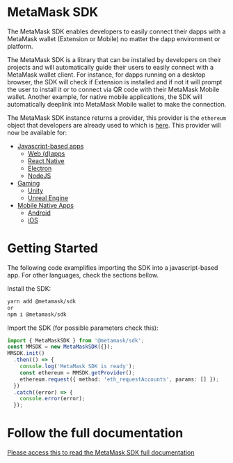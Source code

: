 # MetaMask SDK

The MetaMask SDK enables developers to easily connect their dapps with a MetaMask wallet (Extension or Mobile) no matter the dapp environment or platform.

The MetaMask SDK is a library that can be installed by developers on their projects and will automatically guide their users to easily connect with a MetaMask wallet client. For instance, for dapps running on a desktop browser, the SDK will check if Extension is installed and if not it will prompt the user to install it or to connect via QR code with their MetaMask Mobile wallet. Another example, for native mobile applications, the SDK will automatically deeplink into MetaMask Mobile wallet to make the connection.

The MetaMask SDK instance returns a provider, this provider is the `ethereum` object that developers are already used to which is [here](https://docs.metamask.io/guide/ethereum-provider.html). This provider will now be available for:

- [Javascript-based apps](https://c0f4f41c-2f55-4863-921b-sdk-docs.github.io/guide/metamask-sdk-js.html#javascript)
  - [Web (d)apps](https://c0f4f41c-2f55-4863-921b-sdk-docs.github.io/guide/metamask-sdk-js.html#web-d-apps)
  - [React Native](https://c0f4f41c-2f55-4863-921b-sdk-docs.github.io/guide/metamask-sdk-js.html#react-native)
  - [Electron](https://c0f4f41c-2f55-4863-921b-sdk-docs.github.io/guide/metamask-sdk-js.html#electron)
  - [NodeJS](https://c0f4f41c-2f55-4863-921b-sdk-docs.github.io/guide/metamask-sdk-js.html#nodejs)
- [Gaming](https://c0f4f41c-2f55-4863-921b-sdk-docs.github.io/guide/metamask-sdk-gaming.html#gaming)
  - [Unity](https://c0f4f41c-2f55-4863-921b-sdk-docs.github.io/guide/metamask-sdk-gaming.html#unity)
  - [Unreal Engine](https://c0f4f41c-2f55-4863-921b-sdk-docs.github.io/guide/metamask-sdk-gaming.html#unreal-engine)
- [Mobile Native Apps](https://c0f4f41c-2f55-4863-921b-sdk-docs.github.io/guide/metamask-sdk-mobile.html#mobile)
  - [Android](https://c0f4f41c-2f55-4863-921b-sdk-docs.github.io/guide/metamask-sdk-mobile.html#android)
  - [iOS](https://c0f4f41c-2f55-4863-921b-sdk-docs.github.io/guide/metamask-sdk-mobile.html#ios)

# Getting Started

The following code examplifies importing the SDK into a javascript-based app. For other languages, check the sections bellow.

Install the SDK:

```bash
yarn add @metamask/sdk
or
npm i @metamask/sdk
```

Import the SDK (for possible parameters check this):

```ts
import { MetaMaskSDK } from '@metamask/sdk';
const MMSDK = new MetaMaskSDK({});
MMSDK.init()
  .then(() => {
    console.log('MetaMask SDK is ready');
    const ethereum = MMSDK.getProvider();
    ethereum.request({ method: 'eth_requestAccounts', params: [] });
  })
  .catch((error) => {
    console.error(error);
  });
```

# Follow the full documentation

[Please access this to read the MetaMask SDK full documentation](https://docs.metamask.io/wallet/how-to/use-sdk/)
